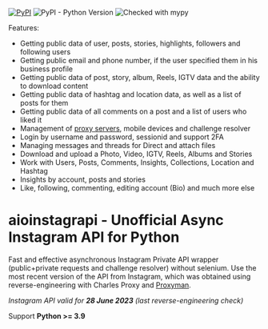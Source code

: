 

[![PyPI](https://img.shields.io/pypi/v/aioinstagrapi)](https://pypi.org/project/aioinstagrapi/)
![PyPI - Python Version](https://img.shields.io/pypi/pyversions/aioinstagrapi)
![Checked with mypy](https://img.shields.io/badge/mypy-checked-blue)


Features:

* Getting public data of user, posts, stories, highlights, followers and following users
* Getting public email and phone number, if the user specified them in his business profile
* Getting public data of post, story, album, Reels, IGTV data and the ability to download content
* Getting public data of hashtag and location data, as well as a list of posts for them
* Getting public data of all comments on a post and a list of users who liked it
* Management of [proxy servers](https://soax.com/), mobile devices and challenge resolver
* Login by username and password, sessionid and support 2FA
* Managing messages and threads for Direct and attach files
* Download and upload a Photo, Video, IGTV, Reels, Albums and Stories
* Work with Users, Posts, Comments, Insights, Collections, Location and Hashtag
* Insights by account, posts and stories
* Like, following, commenting, editing account (Bio) and much more else

# aioinstagrapi - Unofficial Async Instagram API for Python

Fast and effective asynchronous Instagram Private API wrapper (public+private requests and challenge resolver) without selenium. Use the most recent version of the API from Instagram, which was obtained using reverse-engineering with Charles Proxy and [Proxyman](https://proxyman.io/).

*Instagram API valid for **28 June 2023** (last reverse-engineering check)*

Support **Python >= 3.9**

